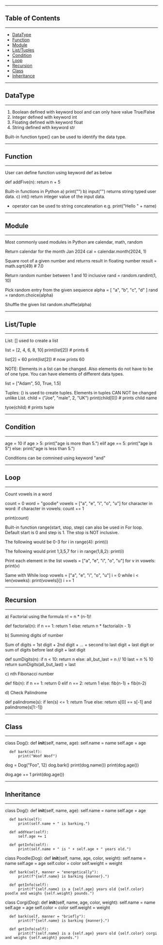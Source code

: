 ***
## Table of Contents
***

- [DataType](#datatype)
- [Function](#function)
- [Module](#module)
- [List/Tuples](#listtuples)
- [Condition](#condition)
- [Loop](#loop)
- [Recursion](#recursion)
- [Class](#class)
- [Inheritance](#inheritance)

***
## DataType
***

1) Boolean defined with keyword bool and can only have value True/False
2) Integer defined with keyword int
3) Floating defined with keyword float
4) String defined with keyword str

Built-in function type() can be used to identify the data type.

***
## Function
***

User can define function using keyword def as below

def addFive(n):
    return n + 5

Built-in functions in Python
a) print("") 
b) input("") returns string typed user data.
c) int() return integer value of the input data.

+ operator can be used to string concatenation e.g. print("Hello " + name)

***
## Module
***

Most commonly used modules in Python are calendar, math, random

  Return calendar for the month Jan 2024
  cal = calendar.month(2024, 1)

  Square root of a given number and returns result in floating number
  result = math.sqrt(49) # 7.0

  Return random number between 1 and 10 inclusive
  rand = random.randint(1, 10)

  Pick random entry from the given sequence
  alpha = [ "a", "b", "c", "d" ]
  rand = random.choice(alpha)

  Shuffle the given list
  random.shuffle(alpha)

***
## List/Tuple
***

  List: [] used to create a list

  list = [2, 4, 6, 8, 10]
  print(list[2]) # prints 6

  list[2] = 60
  print(list[2]) #  now prints 60

  NOTE: Elements in a list can be changed. Also elements do not have to be of one type. You can have elements of different data types.

  list = ["Adam", 50, True, 1.5]
  
  Tuples: () is used to create tuples. Elements in tuples CAN NOT be changed unlike List.
  child = ("Joe", "male", 2, "UK")
  print(child[0]) # prints child name

  tyoe(child) # prints tuple

***
## Condition
***

  age = 10
  if age > 5:
      print("age is more than 5.")
  elif age == 5:
      print("age is 5")
  else:
      print("age is less than 5.")

  Conditions can be comnined using keyword "and"

***
## Loop
***

  Count vowels in a word

  count = 0
  word = "goodie"
  vowels = ["a", "e", "i", "o", "u"]
  for character in word:
    if character in vowels:
      count += 1

  print(count)
  
  Built-in function range(start, stop, step) can also be used in For loop.
  Default start is 0 and step is 1. The stop is NOT inclusive.

  The following would be 0-3
  for i in range(4):
      print(i)

  The following would print 1,3,5,7
  for i in range(1,8,2):
      print(i)

  Print each element in the list
  vowels = ["a", "e", "i", "o", "u"]
  for v in vowels:
      print(v)

  Same with While loop
  vowels = ["a", "e", "i", "o", "u"]
  i = 0
  while i < len(voweks):
      print(vowels[i])
      i += 1

***
## Recursion
***

  a) Factorial using the formula n! = n * (n-1)!

  def factorial(n):
    if n == 1:
        return 1
    else:
        return n * factorial(n - 1)

  b) Summing digits of number

  Sum of digits = 1st digit + 2nd digit + ... + second to last digit + last digit
  or sum of digits before last digit + last digit

  def sumDigits(n):
      if n < 10:
          return n
      else:
          all_but_last = n // 10
          last = n % 10
          return sumDigits(all_but_last) + last

  c) nth Fibonacci number

  def fib(n):
      if n == 1:
          return 0
      elif n == 2:
          return 1
      else:
          fib(n-1) + fib(n-2)

  d) Check Palindrome

  def palindrome(s):
      if len(s) <= 1:
          return True
      else:
          return s[0] == s[-1] and palindrome(s[1:-1])

***
## Class
***

  class Dog():
      def __init__(self, name, age):
          self.name = name
          self.age = age

      def bark(self):
          print("Woof Woof")

  dog = Dog("Foo", 12)
  dog.bark()
  print(dog.name())
  print(dog.age())

  dog.age += 1
  print(dog.age())

***
## Inheritance
***

  class Dog():
      def __init__(self, name, age):
          self.name = name
          self.age = age

      def bark(self):
          print(self.name + " is barking.")

      def addYear(self):
          self.age += 1

      def getInfo(self):
          print(self.name + " is " + self.age + " years old.")

  class Poodle(Dog):
      def __init__(self, name, age, color, weight):
          self.name = name
          self.age = age
          self.color = color
          self.weight = weight

      def bark(self, manner = "energetically"):
          print(f"{self.name} is barking {manner}.")

      def getInfo(self):
          print(f"{self.name} is a {self.age} years old {self.color} poodle and weighs {self.weight} pounds.")


  class Corgi(Dog):
      def __init__(self, name, age, color, weight):
          self.name = name
          self.age = age
          self.color = color
          self.weight = weight

      def bark(self, manner = "briefly"):
          print(f"{self.name} is barking {manner}.")

      def getInfo(self):
          print(f"{self.name} is a {self.age} years old {self.color} corgi and weighs {self.weight} pounds.")
